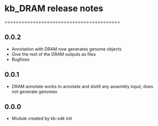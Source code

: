 # kb_DRAM release notes
=========================================

0.0.2
-----
* Annotation with DRAM now generates genome objects
* Give the rest of the DRAM outputs as files
* Bugfixes

0.0.1
-----
* DRAM annotate works to annotate and distill any assembly input, does not generate genomes

0.0.0
-----
* Module created by kb-sdk init

